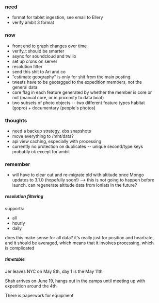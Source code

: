 ### need
- format for tablet ingestion, see email to Ellery
- verify ambit 3 format

### now
- front end to graph changes over time
- verify_t should be smarter
- async for soundcloud and twilio
- set up crons on server
- resolution filter
- send this shit to Ari and co
- "estimate geography" is only for shit from the main posting
- tweets have to be geotagged to the expedition members, not the general data
- core flag in each feature generated by whether the member is core or not
(manual core, or in proximity to data boat)
- two subsets of photo objects -- two different feature types
habitat (gopro) + documentary (people's photos)


### thoughts
- need a backup strategy, ebs snapshots
- move everything to /mnt/data?
- api view caching, especially with processing
- currently no protection on duplicates -- unique second/type keys probably ok except for ambit

### remember
- will have to clear out and re-migrate old with altitude once Mongo updates to 3.1.0 (hopefully soon!)
--> this is not going to happen before launch. can regenerate altitude data from lonlats in the future?



##### resolution filtering

supports:
- all
- hourly
- daily

does this make sense for all data? it's really just for position and heartrate, and it should be averaged, which means that it involves processing, which is complicated


##### timetable

Jer leaves NYC on May 8th, day 1 is the May 11th

Shah arrives on June 19, hangs out in the camps until meeting up with expedition around the 4th

There is paperwork for equipment
